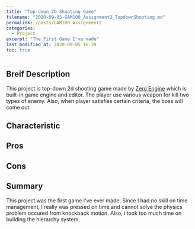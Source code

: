 ```yaml
---
title: "Top-down 2D Shooting Game"
filename: "2020-09-05-GAM100_Assignment2_TopdownShooting.md"
permalink: /posts/GAM100_Assignment2
categories:
  - Project
excerpt: "The First Game I've made"
last_modified_at: 2020-09-05 16:39
toc: true
---
```


## Breif Description

This project is top-down 2d shooting game made by [Zero Engine](https://www.zeroengine.io/) which is built-in game engine and editor. The player use various weapon for kill two types of enemy. Also, when player satisfies certain criteria, the boss will come out.

## Characteristic


## Pros


## Cons


## Summary

This project was the first game I've ever made. Since I had no skill on time management, I really was pressed on time and cannot solve the physics problem occured from knockback motion. Also, i took too much time on building the hierarchy system.
